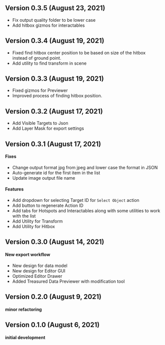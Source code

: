 ## Version 0.3.5 (August 23, 2021)
- Fix output quality folder to be lower case
- Add hitbox gizmos for interactables
## Version 0.3.4 (August 19, 2021)
- Fixed find hitbox center position to be based on size of the hitbox instead of ground point.
- Add utility to find transform in scene
## Version 0.3.3 (August 19, 2021)
- Fixed gizmos for Previewer
- Improved process of finding hitbox position.
## Version 0.3.2 (August 17, 2021)
- Add Visible Targets to Json
- Add Layer Mask for export settings
## Version 0.3.1 (August 17, 2021)
#### Fixes
- Change output format jpg from jpeg and lower case the format in JSON
- Auto-generate id for the first item in the list
- Update image output file name
#### Features
- Add dropdown for selecting Target ID for `Select Object` action
- Add button to regenerate Action ID
- Add tabs for Hotspots and Interactables along with some utilities to work with the list
- Add Utility for Transform
- Add Utility for Hitbox
## Version 0.3.0 (August 14, 2021)
#### New export workflow
- New design for data model
- New design for Editor GUI
- Optimized Editor Drawer
- Added Treasured Data Previewer with modification tool
## Version 0.2.0 (August 9, 2021)
#### minor refactoring
## Version 0.1.0 (August 6, 2021)
#### initial development